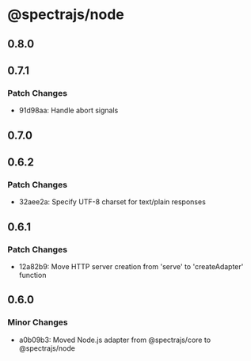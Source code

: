 # @spectrajs/node

## 0.8.0

## 0.7.1

### Patch Changes

- 91d98aa: Handle abort signals

## 0.7.0

## 0.6.2

### Patch Changes

- 32aee2a: Specify UTF-8 charset for text/plain responses

## 0.6.1

### Patch Changes

- 12a82b9: Move HTTP server creation from 'serve' to 'createAdapter' function

## 0.6.0

### Minor Changes

- a0b09b3: Moved Node.js adapter from @spectrajs/core to @spectrajs/node
